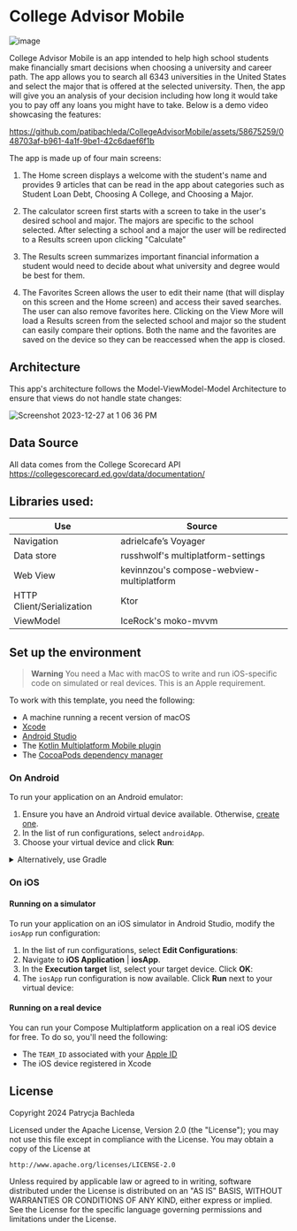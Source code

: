 
# College Advisor Mobile
![image](https://github.com/patibachleda/CollegeCalc/assets/58675259/cc89297e-b6bc-483e-ad31-c2cc34ababa7)

College Advisor Mobile is an app intended to help high school students make financially smart decisions when choosing a university and career path. The app allows you to search all 6343 universities in the United States and select the major that is offered at the selected university. Then, the app will give you an analysis of your decision including how long it would take you to pay off any loans you might have to take. Below is a demo video showcasing the features:

https://github.com/patibachleda/CollegeAdvisorMobile/assets/58675259/048703af-b961-4a1f-9be1-42c6daef6f1b

The app is made up of four main screens:

1. The Home screen displays a welcome with the student's name and provides 9 articles that can be read in the app about categories such as Student Loan Debt, Choosing A College, and Choosing a Major.

2. The calculator screen first starts with a screen to take in the user's desired school and major. The majors are specific to the school selected. After selecting a school and a major the user will be redirected to a Results screen upon clicking "Calculate"

3. The Results screen summarizes important financial information a student would need to decide about what university and degree would be best for them.
   
5. The Favorites Screen allows the user to edit their name (that will display on this screen and the Home screen) and access their saved searches. The user can also remove favorites here. Clicking on the View More will load a Results screen from the selected school and major so the student can easily compare their options. Both the name and the favorites are saved on the device so they can be reaccessed when the app is closed.

## Architecture 
This app's architecture follows the Model-ViewModel-Model Architecture to ensure that views do not handle state changes:

![Screenshot 2023-12-27 at 1 06 36 PM](https://github.com/patibachleda/CollegeCalc/assets/58675259/b94b5f83-6da9-41f0-9207-e6507b7a3cac)

## Data Source
All data comes from the College Scorecard API
https://collegescorecard.ed.gov/data/documentation/

## Libraries used:

|      Use      |     Source    |
| ------------- | ------------- |
|  Navigation  |    adrielcafe’s Voyager    |
|  Data store  | russhwolf's multiplatform-settings  |
|   Web View   | kevinnzou's compose-webview-multiplatform |
| HTTP Client/Serialization  | Ktor  |
|   ViewModel  | IceRock's moko-mvvm  |

## Set up the environment

> **Warning**
> You need a Mac with macOS to write and run iOS-specific code on simulated or real devices.
> This is an Apple requirement.

To work with this template, you need the following:

* A machine running a recent version of macOS
* [Xcode](https://apps.apple.com/us/app/xcode/id497799835)
* [Android Studio](https://developer.android.com/studio)
* The [Kotlin Multiplatform Mobile plugin](https://plugins.jetbrains.com/plugin/14936-kotlin-multiplatform-mobile)
* The [CocoaPods dependency manager](https://kotlinlang.org/docs/native-cocoapods.html)

### On Android

To run your application on an Android emulator:

1. Ensure you have an Android virtual device available. Otherwise, [create one](https://developer.android.com/studio/run/managing-avds#createavd).
2. In the list of run configurations, select `androidApp`.
3. Choose your virtual device and click **Run**:

<details>
  <summary>Alternatively, use Gradle</summary>

To install an Android application on a real Android device or an emulator, run `./gradlew installDebug` in the terminal.

</details>

### On iOS

#### Running on a simulator

To run your application on an iOS simulator in Android Studio, modify the `iosApp` run configuration:

1. In the list of run configurations, select **Edit Configurations**:
2. Navigate to **iOS Application** | **iosApp**.
3. In the **Execution target** list, select your target device. Click **OK**:
4. The `iosApp` run configuration is now available. Click **Run** next to your virtual device:


#### Running on a real device

You can run your Compose Multiplatform application on a real iOS device for free.
To do so, you'll need the following:

* The `TEAM_ID` associated with your [Apple ID](https://support.apple.com/en-us/HT204316)
* The iOS device registered in Xcode

## License
Copyright 2024 Patrycja Bachleda

Licensed under the Apache License, Version 2.0 (the "License");
you may not use this file except in compliance with the License.
You may obtain a copy of the License at

    http://www.apache.org/licenses/LICENSE-2.0

Unless required by applicable law or agreed to in writing, software
distributed under the License is distributed on an "AS IS" BASIS,
WITHOUT WARRANTIES OR CONDITIONS OF ANY KIND, either express or implied.
See the License for the specific language governing permissions and
limitations under the License.
